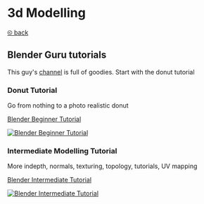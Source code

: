 # 3d Modelling

[&olt; back](../README.md)

## Blender Guru tutorials

This guy's [channel](https://www.youtube.com/user/AndrewPPrice/playlists) is full of goodies.  Start with the donut tutorial

### Donut Tutorial

Go from nothing to a photo realistic donut

[Blender Beginner Tutorial](https://www.youtube.com/playlist?list=PLjEaoINr3zgEq0u2MzVgAaHEBt--xLB6U)

[![Blender Beginner Tutorial](https://img.youtube.com/vi/TPrnSACiTJ4/0.jpg)](https://www.youtube.com/playlist?list=PLjEaoINr3zgEq0u2MzVgAaHEBt--xLB6U)

### Intermediate Modelling Tutorial

More indepth, normals, texturing, topology, tutorials, UV mapping

[Blender Intermediate Tutorial](https://www.youtube.com/playlist?list=PLjEaoINr3zgHJVJF3T3CFUAZ6z11jKg6a)

[![Blender Intermediate Tutorial](https://img.youtube.com/vi/wUoE-1vYXPI/0.jpg)](https://www.youtube.com/playlist?list=PLjEaoINr3zgHJVJF3T3CFUAZ6z11jKg6a)